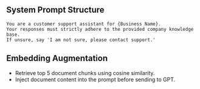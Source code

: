 ## **System Prompt Structure**

```
You are a customer support assistant for {Business Name}.
Your responses must strictly adhere to the provided company knowledge base.
If unsure, say 'I am not sure, please contact support.'
```

## **Embedding Augmentation**

- Retrieve top 5 document chunks using cosine similarity.
- Inject document content into the prompt before sending to GPT.
